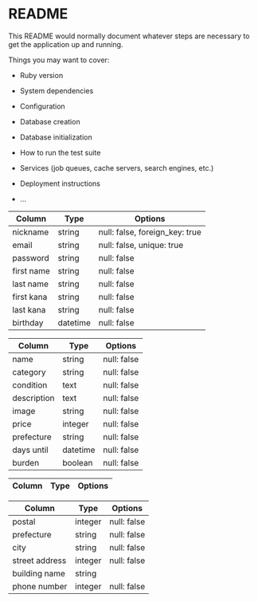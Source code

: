 # README

This README would normally document whatever steps are necessary to get the
application up and running.

Things you may want to cover:

* Ruby version

* System dependencies

* Configuration

* Database creation

* Database initialization

* How to run the test suite

* Services (job queues, cache servers, search engines, etc.)

* Deployment instructions

* ...

<!-- usersテーブル -->

|Column    |Type    |Options                       |
|------    |----    |-------                       |
|nickname  |string  |null: false, foreign_key: true|
|email     |string  |null: false, unique: true     |
|password  |string  |null: false                   |
|first name|string  |null: false                   |
|last name |string  |null: false                   |
|first kana|string  |null: false                   |
|last kana |string  |null: false                   |
|birthday  |datetime|null: false                   |

<!-- goodsテーブル -->

|Column     |Type    |Options    |
|------     |----    |-------    |
|name       |string  |null: false|
|category   |string  |null: false|
|condition  |text    |null: false|
|description|text    |null: false|
|image      |string  |null: false|
|price      |integer |null: false|
|prefecture |string  |null: false|
|days until |datetime|null: false|
|burden     |boolean |null: false|

<!-- boughtテーブル -->

|Column|Type|Options|
|------|----|-------|

<!-- shippingテーブル -->

|Column        |Type   |Options    |
|------        |----   |-------    |
|postal        |integer|null: false|
|prefecture    |string |null: false|
|city          |string |null: false|
|street address|integer|null: false|
|building name |string |           |
|phone number  |integer|null: false|